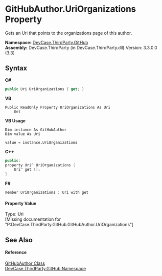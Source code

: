 # GitHubAuthor.UriOrganizations Property 
 

Gets an Uri that points to the organizations page of this author.

**Namespace:**&nbsp;<a href="N_DevCase_ThirdParty_GitHub">DevCase.ThirdParty.GitHub</a><br />**Assembly:**&nbsp;DevCase.ThirdParty (in DevCase.ThirdParty.dll) Version: 3.3.0.0 (3.3)

## Syntax

**C#**<br />
``` C#
public Uri UriOrganizations { get; }
```

**VB**<br />
``` VB
Public ReadOnly Property UriOrganizations As Uri
	Get
```

**VB Usage**<br />
``` VB Usage
Dim instance As GitHubAuthor
Dim value As Uri

value = instance.UriOrganizations

```

**C++**<br />
``` C++
public:
property Uri^ UriOrganizations {
	Uri^ get ();
}
```

**F#**<br />
``` F#
member UriOrganizations : Uri with get

```


#### Property Value
Type: Uri<br />\[Missing <value> documentation for "P:DevCase.ThirdParty.GitHub.GitHubAuthor.UriOrganizations"\]

## See Also


#### Reference
<a href="T_DevCase_ThirdParty_GitHub_GitHubAuthor">GitHubAuthor Class</a><br /><a href="N_DevCase_ThirdParty_GitHub">DevCase.ThirdParty.GitHub Namespace</a><br />